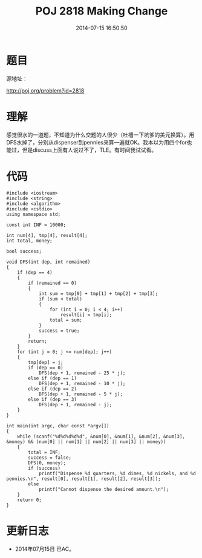 ﻿---
layout: post
title: POJ 2818 Making Change
date: 2014-07-15 16:50:50
categories: Exercise
toc: true
---
# 题目
源地址：

http://poj.org/problem?id=2818

# 理解
感觉很水的一道题，不知道为什么交题的人很少（吐槽一下坑爹的美元换算）。用DFS水掉了，分别从dispenser到pennies来算一遍就OK。我本以为用四个for也能过，但是discuss上面有人说过不了，TLE。有时间我试试看。

<!-- more -->

# 代码

```
#include <iostream>
#include <string>
#include <algorithm>
#include <cstdio>
using namespace std;

const int INF = 10000;

int num[4], tmp[4], result[4];
int total, money;

bool success;

void DFS(int dep, int remained)
{
    if (dep == 4)
    {
        if (remained == 0)
        {
            int sum = tmp[0] + tmp[1] + tmp[2] + tmp[3];
            if (sum < total)
            {
                for (int i = 0; i < 4; i++)
                    result[i] = tmp[i];
                total = sum;
            }
            success = true;
        }
        return;
    }
    for (int j = 0; j <= num[dep]; j++)
    {
        tmp[dep] = j;
        if (dep == 0)
            DFS(dep + 1, remained - 25 * j);
        else if (dep == 1)
            DFS(dep + 1, remained - 10 * j);
        else if (dep == 2)
            DFS(dep + 1, remained - 5 * j);
        else if (dep == 3)
            DFS(dep + 1, remained - j);
    }
}

int main(int argc, char const *argv[])
{
    while (scanf("%d%d%d%d%d", &num[0], &num[1], &num[2], &num[3], &money) && (num[0] || num[1] || num[2] || num[3] || money))
    {
        total = INF;
        success = false;
        DFS(0, money);
        if (success)
            printf("Dispense %d quarters, %d dimes, %d nickels, and %d pennies.\n", result[0], result[1], result[2], result[3]);
        else
            printf("Cannot dispense the desired amount.\n");
    }
    return 0;
}

```

# 更新日志
- 2014年07月15日 已AC。